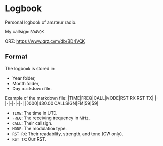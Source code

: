# Logbook
Personal logbook of amateur radio.

My callsign: `BD4VQK`

QRZ: https://www.qrz.com/db/BD4VQK

## Format
The logbook is stored in:
* Year folder,
* Month folder,
* Day markdown file.

Example of the markdown file:
|TIME|FREQ|CALL|MODE|RST RX|RST TX|
|-|-|-|-|-|-|
|0000|430.00|CALLSIGN|FM|59|59|

* `TIME`: The time in UTC.
* `FREQ`: The receiving frequency in MHz.
* `CALL`: Their callsign.
* `MODE`: The modulation type.
* `RST RX`: Their readability, strength, and tone (CW only).
* `RST TX`: Our RST.
